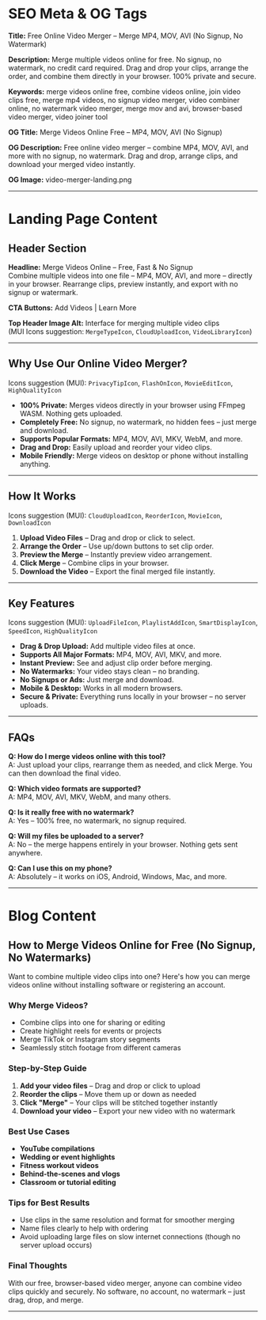 # SEO Meta & OG Tags

**Title:** Free Online Video Merger – Merge MP4, MOV, AVI (No Signup, No Watermark)

**Description:** Merge multiple videos online for free. No signup, no watermark, no credit card required. Drag and drop your clips, arrange the order, and combine them directly in your browser. 100% private and secure.

**Keywords:** merge videos online free, combine videos online, join video clips free, merge mp4 videos, no signup video merger, video combiner online, no watermark video merger, merge mov and avi, browser-based video merger, video joiner tool

**OG Title:** Merge Videos Online Free – MP4, MOV, AVI (No Signup)

**OG Description:** Free online video merger – combine MP4, MOV, AVI, and more with no signup, no watermark. Drag and drop, arrange clips, and download your merged video instantly.

**OG Image:** video-merger-landing.png

---

# Landing Page Content

## Header Section

**Headline:** Merge Videos Online – Free, Fast & No Signup  
Combine multiple videos into one file – MP4, MOV, AVI, and more – directly in your browser. Rearrange clips, preview instantly, and export with no signup or watermark.

**CTA Buttons:** Add Videos | Learn More  

**Top Header Image Alt:** Interface for merging multiple video clips  
(MUI Icons suggestion: `MergeTypeIcon`, `CloudUploadIcon`, `VideoLibraryIcon`)

---

## Why Use Our Online Video Merger?

Icons suggestion (MUI): `PrivacyTipIcon`, `FlashOnIcon`, `MovieEditIcon`, `HighQualityIcon`

- **100% Private:** Merges videos directly in your browser using FFmpeg WASM. Nothing gets uploaded.  
- **Completely Free:** No signup, no watermark, no hidden fees – just merge and download.  
- **Supports Popular Formats:** MP4, MOV, AVI, MKV, WebM, and more.  
- **Drag and Drop:** Easily upload and reorder your video clips.  
- **Mobile Friendly:** Merge videos on desktop or phone without installing anything.

---

## How It Works

Icons suggestion (MUI): `CloudUploadIcon`, `ReorderIcon`, `MovieIcon`, `DownloadIcon`

1. **Upload Video Files** – Drag and drop or click to select.  
2. **Arrange the Order** – Use up/down buttons to set clip order.  
3. **Preview the Merge** – Instantly preview video arrangement.  
4. **Click Merge** – Combine clips in your browser.  
5. **Download the Video** – Export the final merged file instantly.

---

## Key Features

Icons suggestion (MUI): `UploadFileIcon`, `PlaylistAddIcon`, `SmartDisplayIcon`, `SpeedIcon`, `HighQualityIcon`

- **Drag & Drop Upload:** Add multiple video files at once.  
- **Supports All Major Formats:** MP4, MOV, AVI, MKV, and more.  
- **Instant Preview:** See and adjust clip order before merging.  
- **No Watermarks:** Your video stays clean – no branding.  
- **No Signups or Ads:** Just merge and download.  
- **Mobile & Desktop:** Works in all modern browsers.  
- **Secure & Private:** Everything runs locally in your browser – no server uploads.

---

## FAQs

**Q: How do I merge videos online with this tool?**  
A: Just upload your clips, rearrange them as needed, and click Merge. You can then download the final video.

**Q: Which video formats are supported?**  
A: MP4, MOV, AVI, MKV, WebM, and many others.

**Q: Is it really free with no watermark?**  
A: Yes – 100% free, no watermark, no signup required.

**Q: Will my files be uploaded to a server?**  
A: No – the merge happens entirely in your browser. Nothing gets sent anywhere.

**Q: Can I use this on my phone?**  
A: Absolutely – it works on iOS, Android, Windows, Mac, and more.

---

# Blog Content

## How to Merge Videos Online for Free (No Signup, No Watermarks)

Want to combine multiple video clips into one? Here's how you can merge videos online without installing software or registering an account.

### Why Merge Videos?

- Combine clips into one for sharing or editing  
- Create highlight reels for events or projects  
- Merge TikTok or Instagram story segments  
- Seamlessly stitch footage from different cameras  

### Step-by-Step Guide

1. **Add your video files** – Drag and drop or click to upload  
2. **Reorder the clips** – Move them up or down as needed  
3. **Click "Merge"** – Your clips will be stitched together instantly  
4. **Download your video** – Export your new video with no watermark  

### Best Use Cases

- **YouTube compilations**  
- **Wedding or event highlights**  
- **Fitness workout videos**  
- **Behind-the-scenes and vlogs**  
- **Classroom or tutorial editing**  

### Tips for Best Results

- Use clips in the same resolution and format for smoother merging  
- Name files clearly to help with ordering  
- Avoid uploading large files on slow internet connections (though no server upload occurs)  

### Final Thoughts

With our free, browser-based video merger, anyone can combine video clips quickly and securely. No software, no account, no watermark – just drag, drop, and merge.

---
